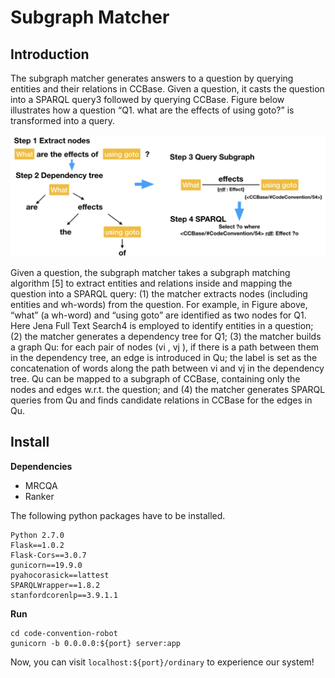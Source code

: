# Subgraph Matcher
## Introduction
The subgraph matcher generates answers to a question by querying entities and their relations in CCBase. Given a question, it casts the question into a SPARQL query3 followed by querying CCBase. Figure below illustrates how a question “Q1. what are the effects of using goto?” is transformed into a query.

![Illustration of Subgraph Matcher](https://github.com/14dtj/CocoQa/blob/master/kbqa_example.png)

Given a question, the subgraph matcher takes a subgraph matching algorithm [5] to extract entities and relations inside and mapping the question into a SPARQL query: (1) the matcher extracts nodes (including entities and wh-words) from the question. For example, in Figure above, “what” (a wh-word) and “using goto” are identified as two nodes for Q1. Here Jena Full Text Search4 is employed to identify entities in a question; (2) the matcher generates a dependency tree for Q1; (3) the matcher builds a graph Qu: for each pair of nodes (vi , vj ), if there is a path between them in the dependency tree, an edge is introduced in Qu; the label is set as the concatenation of words along the path between vi and vj in the dependency tree. Qu can be mapped to a subgraph of CCBase, containing only the nodes and edges w.r.t. the question; and (4) the matcher generates SPARQL queries from Qu and finds candidate relations in CCBase for the edges in Qu.
## Install

**Dependencies**  
- MRCQA
- Ranker

The following python packages have to be installed.
```
Python 2.7.0
Flask==1.0.2
Flask-Cors==3.0.7
gunicorn==19.9.0
pyahocorasick==lattest
SPARQLWrapper==1.8.2
stanfordcorenlp==3.9.1.1
```
**Run**
```
cd code-convention-robot
gunicorn -b 0.0.0.0:${port} server:app
```
Now, you can visit ```localhost:${port}/ordinary``` to experience our system!
